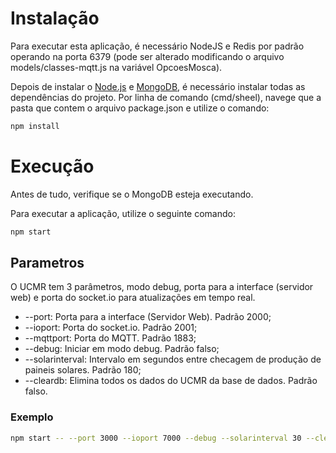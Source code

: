 # Instalação

Para executar esta aplicação, é necessário NodeJS e Redis por padrão operando na porta 6379 (pode ser alterado modificando o arquivo models/classes-mqtt.js na variável OpcoesMosca).

Depois de instalar o [Node.js](https://nodejs.org/en/) e [MongoDB](https://www.mongodb.com/), é necessário instalar todas as dependências do projeto. Por linha de comando (cmd/sheel), navege que a pasta que contem o arquivo package.json e utilize o comando:

```sh 
npm install
```

# Execução

Antes de tudo, verifique se o MongoDB esteja executando.

Para executar a aplicação, utilize o seguinte comando:

```sh 
npm start 
``` 

## Parametros

O UCMR tem 3 parâmetros, modo debug, porta para a interface (servidor web) e porta do socket.io para atualizações em tempo real.

 - --port: Porta para a interface (Servidor Web). Padrão 2000;
 - --ioport: Porta do socket.io. Padrão 2001;
 - --mqttport: Porta do MQTT. Padrão 1883;
 - --debug: Iniciar em modo debug. Padrão falso;
 - --solarinterval: Intervalo em segundos entre checagem de produção de paineis solares. Padrão 180;
 - --cleardb: Elimina todos os dados do UCMR da base de dados. Padrão falso.

### Exemplo

```sh 
npm start -- --port 3000 --ioport 7000 --debug --solarinterval 30 --cleardb --mqttport 5000
``` 
